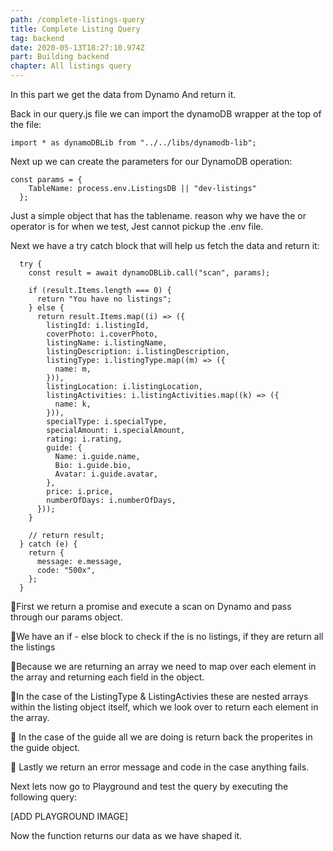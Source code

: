 ```yaml
---
path: /complete-listings-query
title: Complete Listing Query
tag: backend
date: 2020-05-13T18:27:10.974Z
part: Building backend
chapter: All listings query
---
```

In this part we get the data from Dynamo And return it.



Back in our query.js file we can import the dynamoDB wrapper at the top of the file:

```
import * as dynamoDBLib from "../../libs/dynamodb-lib";

```

 Next up we can create the parameters for our DynamoDB operation:



```
const params = {
    TableName: process.env.ListingsDB || "dev-listings"
  };
```

Just a simple object that has the tablename. reason why we have the or operator is for when we test, Jest cannot pickup the .env file.



Next we have a try catch block that will help us fetch the data and return it:



```
  try {
    const result = await dynamoDBLib.call("scan", params);

    if (result.Items.length === 0) {
      return "You have no listings";
    } else {
      return result.Items.map((i) => ({
        listingId: i.listingId,
        coverPhoto: i.coverPhoto,
        listingName: i.listingName,
        listingDescription: i.listingDescription,
        listingType: i.listingType.map((m) => ({
          name: m,
        })),
        listingLocation: i.listingLocation,
        listingActivities: i.listingActivities.map((k) => ({
          name: k,
        })),
        specialType: i.specialType,
        specialAmount: i.specialAmount,
        rating: i.rating,
        guide: {
          Name: i.guide.name,
          Bio: i.guide.bio,
          Avatar: i.guide.avatar,
        },
        price: i.price,
        numberOfDays: i.numberOfDays,
      }));
    }

    // return result;
  } catch (e) {
    return {
      message: e.message,
      code: "500x",
    };
  }
```

 🔋First we return a promise  and execute a scan on Dynamo and pass through our params object.

🔋We have an if - else block to check if the is no listings, if they are return all the listings

🔋Because we are returning an array we need to map over each element in the array and returning each field in the object.

🔋In the case of the ListingType & ListingActivies these are nested arrays within the listing object itself, which we look over to return each element in the array. 

🔋 In the case of the guide all we are doing is return back the properites in the guide object.

🔋 Lastly we return an error message and code in the case anything fails.



Next lets now go to Playground and test the query by executing the following query:


[ADD PLAYGROUND IMAGE]

Now the function returns our data as we have shaped it.